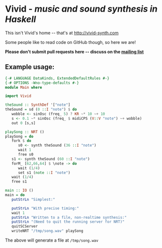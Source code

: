 # Vivid - *music and sound synthesis in Haskell*

This isn't Vivid's home -- that's at http://vivid-synth.com

Some people like to read code on GitHub though, so here we are!

**Please don't submit pull requests here -- discuss on the [mailing list][list]**

[list]: http://lurk.org/groups/haskell-art


## Example usage:

```haskell
{-# LANGUAGE DataKinds, ExtendedDefaultRules #-}
{-# OPTIONS -Wno-type-defaults #-}
module Main where

import Vivid

theSound :: SynthDef '["note"]
theSound = sd (0 ::I "note") $ do
   wobble <- sinOsc (freq_ 5) ? KR ~* 10 ~+ 10
   s <- 0.1 ~* sinOsc (freq_ $ midiCPS (V::V "note") ~+ wobble)
   out 0 [s,s]

playSong :: NRT ()
playSong = do
   fork $ do
      s0 <- synth theSound (36 ::I "note")
      wait 1
      free s0
   s1 <- synth theSound (60 ::I "note")
   forM_ [62,66,64] $ \note -> do
      wait (1/4)
      set s1 (note ::I "note")
   wait (1/4)
   free s1

main :: IO ()
main = do
   putStrLn "Simplest:"

   putStrLn "With precise timing:"
   wait 1
   putStrLn "Written to a file, non-realtime synthesis:"
   putStrLn "(Need to quit the running server for NRT)"
   quitSCServer
   writeNRT "/tmp/song.wav" playSong

```

The above will generate a file at `/tmp/song.wav`
